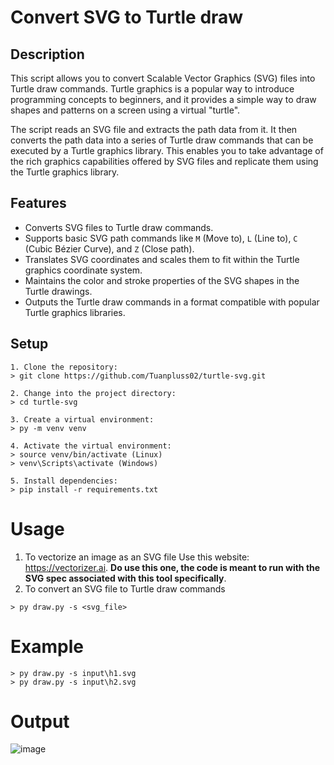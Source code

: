 # Convert SVG to Turtle draw

## Description

This script allows you to convert Scalable Vector Graphics (SVG) files into Turtle draw commands. Turtle graphics is a popular way to introduce programming concepts to beginners, and it provides a simple way to draw shapes and patterns on a screen using a virtual "turtle".

The script reads an SVG file and extracts the path data from it. It then converts the path data into a series of Turtle draw commands that can be executed by a Turtle graphics library. This enables you to take advantage of the rich graphics capabilities offered by SVG files and replicate them using the Turtle graphics library.

## Features

- Converts SVG files to Turtle draw commands.
- Supports basic SVG path commands like `M` (Move to), `L` (Line to), `C` (Cubic Bézier Curve), and `Z` (Close path).
- Translates SVG coordinates and scales them to fit within the Turtle graphics coordinate system.
- Maintains the color and stroke properties of the SVG shapes in the Turtle drawings.
- Outputs the Turtle draw commands in a format compatible with popular Turtle graphics libraries.

## Setup

```
1. Clone the repository:
> git clone https://github.com/Tuanpluss02/turtle-svg.git

2. Change into the project directory:
> cd turtle-svg

3. Create a virtual environment:
> py -m venv venv

4. Activate the virtual environment:
> source venv/bin/activate (Linux)
> venv\Scripts\activate (Windows)

5. Install dependencies:
> pip install -r requirements.txt
```

# Usage
1. To vectorize an image as an SVG file
Use this website: https://vectorizer.ai. **Do use this one, the code is meant to run with the SVG spec associated with this tool specifically**.
2. To convert an SVG file to Turtle draw commands
```
> py draw.py -s <svg_file> 
```

# Example
```
> py draw.py -s input\h1.svg
> py draw.py -s input\h2.svg
```

# Output
![image](https://github.com/Tuanpluss02/turtle-svg/assets/82562559/a199cf3d-bfae-4fc6-a0de-a86f7a3c011e)
